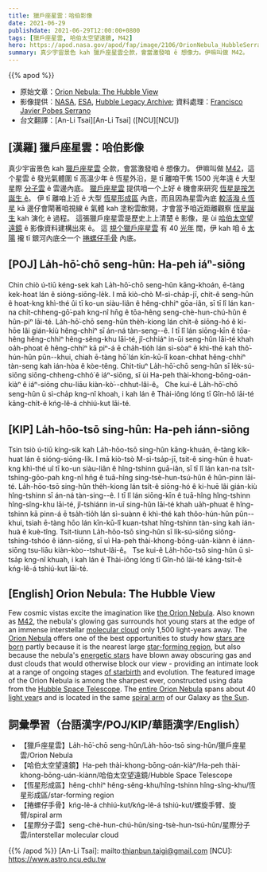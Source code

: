 ```yaml
---
title: 獵戶座星雲：哈伯影像
date: 2021-06-29
publishdate: 2021-06-29T12:00:00+0800
tags: [獵戶座星雲, 哈伯太空望遠鏡, M42]
hero: https://apod.nasa.gov/apod/fap/image/2106/OrionNebula_HubbleSerrano_960.jpg
summary: 真少宇宙景色 kah 獵戶座星雲仝款，會當激發咱 ê 想像力。伊嘛叫做 M42。
---
```


{{% apod %}}

- 原始文章：[Orion Nebula: The Hubble View](https://apod.nasa.gov/apod/ap210629.html)
- 影像提供：[NASA](https://www.nasa.gov/), [ESA](https://esahubble.org/), [Hubble Legacy Archive](https://hla.stsci.edu/); 資料處理：[Francisco Javier Pobes Serrano](https://www.instagram.com/javierpobes/)
- 台文翻譯：[An-Li Tsai][An-Li Tsai] ([NCU][NCU])

## [漢羅] 獵戶座星雲：哈伯影像
真少宇宙景色 kah [獵戶座星雲][the Orion Nebula] 仝款，會當激發咱 ê 想像力。
伊嘛叫做 [M42][M42]，這个星雲 ê 發光氣體圍 tī 高溫少年 ê 恆星外沿，是 tī 離咱干焦 1500 光年遠 ê 大型星際 [分子雲][molecular cloud] ê 雲邊內底。
[獵戶座星雲][Orion Nebula] 提供咱一个上好 ê 機會來研究 [恆星是按怎誕生 ê][stars are born]。
伊 tī 離咱上近 ê 大型 [恆星形成區][star-forming region] 內底，而且因為星雲內底 [較活潑 ê 恆星][energetic stars] kā 邊仔會閘著咱視線 ê 氣體 kah 塗粉雲歕開，才會當予咱近距離觀察 [恆星誕生][of starbirth] kah 演化 ê 過程。
這張獵戶座星雲是歷史上上清楚 ê 影像，是 ùi [哈伯太空望遠鏡][Hubble Space Telescope] ê 影像資料建構出來 ê。
這 [規个獵戶座星雲][entire Orion Nebula] 有 40 [光年][light year] 闊，伊 kah 咱 ê [太陽][the Sun] 攏 tī 銀河內底仝一个 [捲螺仔手骨][spiral arm] 內底。


## [POJ] La̍h-hō͘-chō seng-hûn: Ha-peh iáⁿ-siōng
Chin chiò ú-tiū kéng-sek kah La̍h-hō͘-chō seng-hûn kāng-khoán, ē-tàng kek-hoat lán ê sióng-siōng-le̍k.
I mā kiò-chò M-sì-cha̍p-jī, chit-ê seng-hûn ê hoat-kng khì-thé ûi tī ko-un siàu-liân ê hêng-chhiⁿ gōa-iân, sī tī lî lán kan-na chi̍t-chheng-gō͘-pah kng-nî hn̄g ê tōa-hêng seng-chè-hun-chú-hûn ê hûn-piⁿ lāi-té.
La̍h-hō͘-chō seng-hûn the̍h-kiong lán chi̍t-ê siōng-hó ê ki-hōe lâi gián-kiù hêng-chhiⁿ sī án-ná tàn-seng--ê.
I tī lî lán siōng-kīn ê tōa-hêng hêng-chhiⁿ hêng-sêng-khu lāi-té, jî-chhiáⁿ in-ūi seng-hûn lāi-té khah oa̍h-phoat ê hêng-chhiⁿ kā piⁿ-á ē cha̍h-tio̍h lán sì-sòaⁿ ê khì-thé kah thô͘-hún-hûn pûn--khui, chiah ē-tàng hō͘ lán kīn-kū-lî koan-chhat hêng-chhiⁿ tàn-seng kah ián-hòa ê kòe-têng.
Chit-tiuⁿ La̍h-hō͘-chō seng-hûn sī le̍k-sú-siōng siōng-chheng-chhó͘ ê iáⁿ-siōng, sī ùi Ha-peh thài-khong-bōng-oán-kiàⁿ ê iáⁿ-siōng chu-liāu kiàn-kò͘--chhut-lâi-ê。
Che kui-ê La̍h-hō͘-chō seng-hûn ū sì-cha̍p kng-nî khoah, i kah lán ê Thài-iông lóng tī Gîn-hô lāi-té kāng-chi̍t-ê kńg-lê-á chhiú-kut lāi-té.


## [KIP]  La̍h-hōo-tsō sing-hûn: Ha-peh iánn-siōng
Tsin tsiò ú-tiū kíng-sik kah La̍h-hōo-tsō sing-hûn kāng-khuán, ē-tàng kik-huat lán ê sióng-siōng-li̍k.
I mā kiò-tsò M-sì-tsa̍p-jī, tsit-ê sing-hûn ê huat-kng khì-thé uî tī ko-un siàu-liân ê hîng-tshinn guā-iân, sī tī lî lán kan-na tsi̍t-tshing-gōo-pah kng-nî hn̄g ê tuā-hîng sing-tsè-hun-tsú-hûn ê hûn-pinn lāi-té.
La̍h-hōo-tsō sing-hûn the̍h-kiong lán tsi̍t-ê siōng-hó ê ki-huē lâi gián-kiù hîng-tshinn sī án-ná tàn-sing--ê.
I tī lî lán siōng-kīn ê tuā-hîng hîng-tshinn hîng-sîng-khu lāi-té, jî-tshiánn in-uī sing-hûn lāi-té khah ua̍h-phuat ê hîng-tshinn kā pinn-á ē tsa̍h-tio̍h lán sì-suànn ê khì-thé kah thôo-hún-hûn pûn--khui, tsiah ē-tàng hōo lán kīn-kū-lî kuan-tshat hîng-tshinn tàn-sing kah ián-huà ê kuè-tîng.
Tsit-tiunn La̍h-hōo-tsō sing-hûn sī li̍k-sú-siōng siōng-tshing-tshóo ê iánn-siōng, sī uì Ha-peh thài-khong-bōng-uán-kiànn ê iánn-siōng tsu-liāu kiàn-kòo--tshut-lâi-ê。
Tse kui-ê La̍h-hōo-tsō sing-hûn ū sì-tsa̍p kng-nî khuah, i kah lán ê Thài-iông lóng tī Gîn-hô lāi-té kāng-tsi̍t-ê kńg-lê-á tshiú-kut lāi-té.




## [English] Orion Nebula: The Hubble View
Few cosmic vistas excite the imagination like [the Orion Nebula][the Orion Nebula].
Also known as [M42][M42], the nebula's glowing gas surrounds hot young stars at the edge of an immense interstellar [molecular cloud][molecular cloud] only 1,500 light-years away.
The [Orion Nebula][Orion Nebula] offers one of the best opportunities to study how [stars are born][stars are born] partly because it is the nearest large [star-forming region][star-forming region], but also because the nebula's [energetic stars][energetic stars] have blown away obscuring gas and dust clouds that would otherwise block our view - providing an intimate look at a range of ongoing stages [of starbirth][of starbirth] and evolution.
The featured image of the Orion Nebula is among the sharpest ever, constructed using data from the [Hubble Space Telescope][Hubble Space Telescope].
The [entire Orion Nebula][entire Orion Nebula] spans about 40 [light year][light year]s and is located in the same [spiral arm][spiral arm] of our Galaxy as [the Sun][the Sun].

## 詞彙學習（台語漢字/POJ/KIP/華語漢字/English）

- 【獵戶座星雲】La̍h-hō͘-chō seng-hûn/La̍h-hōo-tsō sing-hûn/獵戶座星雲/Orion Nebula
- 【哈伯太空望遠鏡】Ha-peh thài-khong-bōng-oán-kiàⁿ/Ha-peh thài-khong-bōng-uán-kiànn/哈伯太空望遠鏡/Hubble Space Telescope
- 【恆星形成區】hêng-chhiⁿ hêng-sêng-khu/hîng-tshinn hîng-sîng-khu/恆星形成區/star-forming region
- 【捲螺仔手骨】kńg-lê-á chhiú-kut/kńg-lê-á tshiú-kut/螺旋手臂、旋臂/spiral arm
- 【星際分子雲】seng-chè-hun-chú-hûn/sing-tsè-hun-tsú-hûn/星際分子雲/interstellar molecular cloud


{{% /apod %}}
[An-Li Tsai]: mailto:thianbun.taigi@gmail.com
[NCU]: https://www.astro.ncu.edu.tw

[the Orion Nebula]:https://en.wikipedia.org/wiki/Orion_Nebula
[M42]:https://apod.nasa.gov/apod/ap191030.html
[molecular cloud]:https://apod.nasa.gov/apod/ap201122.html
[Orion Nebula]:https://youtu.be/07dve0EnUX8
[stars are born]:https://apod.nasa.gov/apod/ap210623.html
[star-forming region]:https://apod.nasa.gov/apod/fap/stellar_nurseries.html
[energetic stars]:https://en.wikipedia.org/wiki/Trapezium_Cluster
[of starbirth]:https://coolcosmos.ipac.caltech.edu/page/star_birth
[Hubble Space Telescope]:http://en.wikipedia.org/wiki/Hubble_Space_Telescope
[entire Orion Nebula]:https://apod.nasa.gov/apod/ap210322.html
[light year]:https://exoplanets.nasa.gov/faq/26/what-is-a-light-year/
[spiral arm]:https://apod.nasa.gov/apod/ap080606.html
[the Sun]:https://solarsystem.nasa.gov/solar-system/sun/by-the-numbers/
